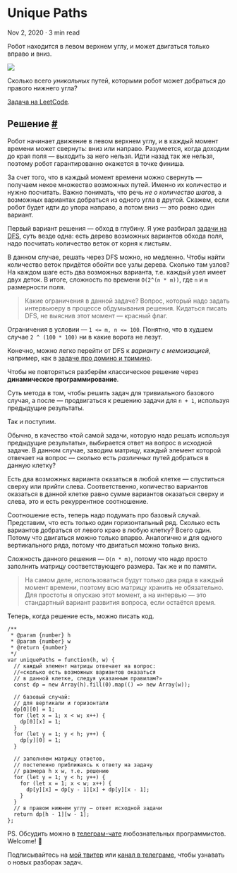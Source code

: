 Unique Paths
============

Nov 2, 2020 · 3 min read

Робот находится в левом верхнем углу, и может двигаться только вправо и вниз.

![](https://assets.leetcode.com/uploads/2018/10/22/robot_maze.png)

Сколько всего _уникальных_ путей, которыми робот может добраться до правого нижнего угла?

[Задача на LeetCode](https://leetcode.com/problems/unique-paths/).

Решение [#](#решение)
---------------------

Робот начинает движение в левом верхнем углу, и в каждый момент времени может свернуть: вниз или направо. Разумеется, когда доходим до края поля — выходить за него нельзя. Идти назад так же нельзя, поэтому робот гарантированно окажется в точке финиша.

За счет того, что в каждый момент времени можно свернуть — получаем некое множество возможных путей. Именно их количество и нужно посчитать. Важно понимать, что речь _не о количество шагов_, а возможных вариантах добраться из одного угла в другой. Скажем, если робот будет идти до упора направо, а потом вниз — это ровно один вариант.

Первый вариант решения — обход в глубину. Я уже разбирал [задачи на DFS](/tags/dfs/), суть везде одна: есть дерево возможных вариантов обхода поля, надо посчитать количество веток от корня к листьям.

В данном случае, решать через DFS можно, но медленно. Чтобы найти количество веток придётся обойти все узлы дерева. Сколько там узлов? На каждом шаге есть два возможных варианта, т.е. каждый узел имеет двух деток. В итоге, сложность по времени `O(2^(n * m))`, где `n` и `m` размерности поля.

> Какие ограничения в данной задаче? Вопрос, который надо задать интервьюеру в процессе обдумывания решения. Кидаться писать DFS, не выяснив этот момент — красный флаг.

Ограничения в условии — `1 <= m, n <= 100`. Понятно, что в худшем случае `2 ^ (100 * 100)` ни в какие ворота не лезут.

Конечно, можно легко перейти от DFS к _варианту с мемоизацией_, например, как в [задаче про домино и тримино](/posts/domino-and-tromino-tiling.md).

Чтобы не повторяться разберём классическое решение через **динамическое программирование**.

Суть метода в том, чтобы решить задач для тривиального базового случая, а после — продвигаться к решению задачи для `n + 1`, используя предыдущие результаты.

Так и поступим.

Обычно, в качество «той самой задачи, которую надо решать используя предыдущие результаты», выбирается ответ на вопрос в исходной задаче. В данном случае, заводим матрицу, каждый элемент которой отвечает на вопрос — сколько есть _различных_ путей добраться в данную клетку?

Есть два возможных варианта оказаться в любой клетке — спуститься сверху или прийти слева. Соответственно, количество вариантов оказаться в данной клетке равно сумме вариантов оказаться сверху и слева, это и есть рекуррентное соотношение.

Соотношение есть, теперь надо подумать про базовый случай. Представим, что есть только один горизонтальный ряд. Сколько есть вариантов добраться от левого краю в любую клетку? Всего один. Потому что двигаться можно только впарво. Аналогично и для одного вертикального ряда, потому что двигаться можно только вниз.

Сложность данного решения — `O(n * m)`, потому что надо просто заполнить матрицу соответствующего размера. Так же и по памяти.

> На самом деле, использоваться будут только два ряда в каждый момент времени, поэтому всю матрицу хранить не обязательно. Для простоты я опускаю этот момент, а на интервью — это стандартный вариант развития вопроса, если остаётся время.

Теперь, когда решение есть, можно писать код.

    /**
     * @param {number} h
     * @param {number} w
     * @return {number}
     */
    var uniquePaths = function(h, w) {
      // каждый элемент матрицы отвечает на вопрос:
      //«сколько есть возможных вариантов оказаться
      // в данной клетке, следуя указанным правилам?»
      const dp = new Array(h).fill(0).map(() => new Array(w));
    
      // базовый случай:
      // для вертикали и горизонтали
      dp[0][0] = 1;
      for (let x = 1; x < w; x++) {
        dp[0][x] = 1;
      }
      for (let y = 1; y < h; y++) {
        dp[y][0] = 1;
      }
    
      // заполняем матрицу ответов,
      // постепенно приближаясь к ответу на задачу
      // размера h x w, т.е. решению
      for (let y = 1; y < h; y++) {
        for (let x = 1; x < w; x++) {
          dp[y][x] = dp[y - 1][x] + dp[y][x - 1];
        }
      }
      // в правом нижнем углу — ответ исходной задачи
      return dp[h - 1][w - 1];
    };
    

PS. Обсудить можно в [телеграм-чате](https://t.me/ctci_chat_ru) любознательных программистов. Welcome! 🤗

Подписывайтесь на [мой твитер](https://twitter.com/vitkarpov) или [канал в телеграме](https://t.me/coding_interviews), чтобы узнавать о новых разборах задач.